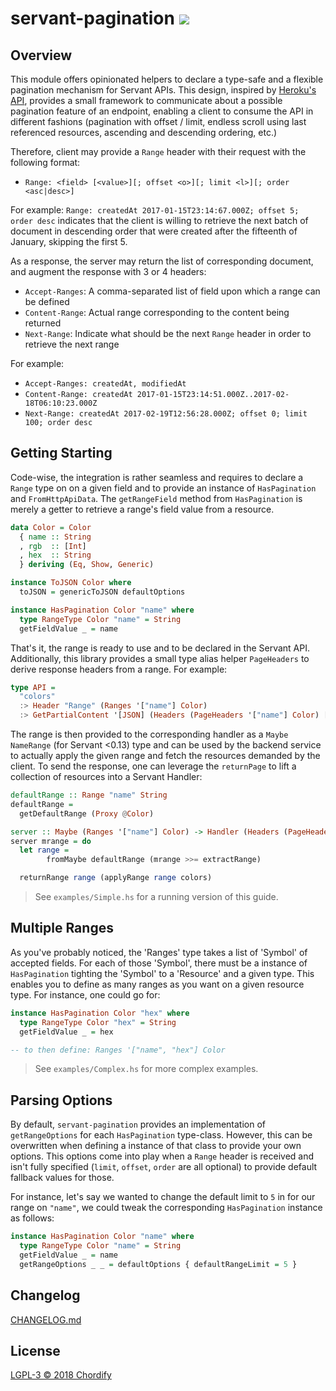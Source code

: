 # servant-pagination [![](https://img.shields.io/hackage/v/servant-pagination.svg)](https://hackage.haskell.org/package/servant-pagination)

## Overview

This module offers opinionated helpers to declare a type-safe and a flexible pagination
mechanism for Servant APIs. This design, inspired by [Heroku's API](https://devcenter.heroku.com/articles/platform-api-reference#ranges),
provides a small framework to communicate about a possible pagination feature of an endpoint,
enabling a client to consume the API in different fashions (pagination with offset / limit,
endless scroll using last referenced resources, ascending and descending ordering, etc.)

Therefore, client may provide a `Range` header with their request with the following format:

- `Range: <field> [<value>][; offset <o>][; limit <l>][; order <asc|desc>]`

For example: `Range: createdAt 2017-01-15T23:14:67.000Z; offset 5; order desc` indicates that
the client is willing to retrieve the next batch of document in descending order that were
created after the fifteenth of January, skipping the first 5.

As a response, the server may return the list of corresponding document, and augment the
response with 3 or 4 headers:

- `Accept-Ranges`: A comma-separated list of field upon which a range can be defined
- `Content-Range`: Actual range corresponding to the content being returned
- `Next-Range`: Indicate what should be the next `Range` header in order to retrieve the next range

For example:

- `Accept-Ranges: createdAt, modifiedAt`
- `Content-Range: createdAt 2017-01-15T23:14:51.000Z..2017-02-18T06:10:23.000Z`
- `Next-Range: createdAt 2017-02-19T12:56:28.000Z; offset 0; limit 100; order desc`


## Getting Starting

Code-wise, the integration is rather seamless and requires to declare a `Range` type on
on a given field and to provide an instance of `HasPagination` and `FromHttpApiData`. 
The `getRangeField` method from `HasPagination` is merely a getter to retrieve
a range's field value from a resource. 

```hs
data Color = Color
  { name :: String
  , rgb  :: [Int]
  , hex  :: String
  } deriving (Eq, Show, Generic)

instance ToJSON Color where
  toJSON = genericToJSON defaultOptions

instance HasPagination Color "name" where
  type RangeType Color "name" = String
  getFieldValue _ = name
```

That's it, the range is ready to use and to be declared in the Servant API. Additionally,
this library provides a small type alias helper `PageHeaders` to derive response headers from
a range. For example:

```hs
type API =
  "colors"
  :> Header "Range" (Ranges '["name"] Color)
  :> GetPartialContent '[JSON] (Headers (PageHeaders '["name"] Color) [Color])
```

The range is then provided to the corresponding handler as a `Maybe NameRange` (for Servant
<0.13) type and can be used by the backend service to actually apply the given range and 
fetch the resources demanded by the client. To send the response, one can leverage the
`returnPage` to lift a collection of resources into a Servant Handler:

```hs
defaultRange :: Range "name" String
defaultRange =
  getDefaultRange (Proxy @Color)

server :: Maybe (Ranges '["name"] Color) -> Handler (Headers (PageHeaders '["name"] Color) [Color])
server mrange = do
  let range =
        fromMaybe defaultRange (mrange >>= extractRange)

  returnRange range (applyRange range colors)
```

> See `examples/Simple.hs` for a running version of this guide.


## Multiple Ranges

As you've probably noticed, the 'Ranges' type takes a list of 'Symbol' of accepted fields. For
each of those 'Symbol', there must be a instance of `HasPagination` tighting the 'Symbol' to a
'Resource' and a given type. This enables you to define as many ranges as you want on a given
resource type. For instance, one could go for:

```hs
instance HasPagination Color "hex" where
  type RangeType Color "hex" = String
  getFieldValue _ = hex

-- to then define: Ranges '["name", "hex"] Color
```

> See `examples/Complex.hs` for more complex examples.


## Parsing Options

By default, `servant-pagination` provides an implementation of `getRangeOptions` for each 
`HasPagination` type-class. However, this can be overwritten when defining a instance of that
class to provide your own options. This options come into play when a `Range` header is
received and isn't fully specified (`limit`, `offset`, `order` are all optional) to provide 
default fallback values for those.

For instance, let's say we wanted to change the default limit to `5` in for our range on
`"name"`, we could tweak the corresponding `HasPagination` instance as follows:

```hs
instance HasPagination Color "name" where
  type RangeType Color "name" = String
  getFieldValue _ = name
  getRangeOptions _ _ = defaultOptions { defaultRangeLimit = 5 }
```


## Changelog

[CHANGELOG.md](CHANGELOG.md)


## License

[LGPL-3 © 2018 Chordify](LICENSE)
